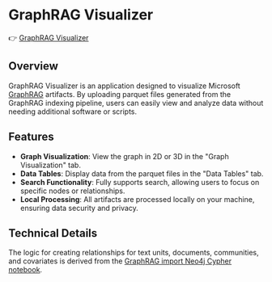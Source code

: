 # GraphRAG Visualizer
👉 [GraphRAG Visualizer](https://noworneverev.github.io/graphrag-visualizer/)
## Overview
GraphRAG Visualizer is an application designed to visualize Microsoft [GraphRAG](https://github.com/microsoft/graphrag) artifacts. By uploading parquet files generated from the GraphRAG indexing pipeline, users can easily view and analyze data without needing additional software or scripts.

## Features
- **Graph Visualization**: View the graph in 2D or 3D in the "Graph Visualization" tab.
- **Data Tables**: Display data from the parquet files in the "Data Tables" tab.
- **Search Functionality**: Fully supports search, allowing users to focus on specific nodes or relationships.
- **Local Processing**: All artifacts are processed locally on your machine, ensuring data security and privacy.

## Technical Details
The logic for creating relationships for text units, documents, communities, and covariates is derived from the [GraphRAG import Neo4j Cypher notebook](https://github.com/microsoft/graphrag/blob/community/graphrag_import_neo4j_cypher/examples_notebooks/community_contrib/neo4j/graphrag_import_neo4j_cypher.ipynb).